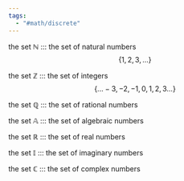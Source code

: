 ```yaml
---
tags:
  - "#math/discrete"
---
```


the set $\mathbb{N}$ ::: the set of natural numbers $$\{1,2,3,...\}$$ <!--SR:!2024-12-05,513,310-->

the set $\mathbb{Z}$ ::: the set of integers $$\{...-3,-2,-1,0,1,2,3...\}$$ <!--SR:!2024-12-03,511,310-->

the set $\mathbb{Q}$ ::: the set of rational numbers <!--SR:!2023-11-04,116,190-->

the set $\mathbb{A}$ ::: the set of algebraic numbers <!--SR:!2023-11-01,163,230-->

the set $\mathbb{R}$ ::: the set of real numbers <!--SR:!2024-04-27,230,290-->

the set $\mathbb{I}$ ::: the set of imaginary numbers <!--SR:!2024-12-04,512,310-->

the set $\mathbb{C}$ ::: the set of complex numbers <!--SR:!2024-12-02,510,310-->